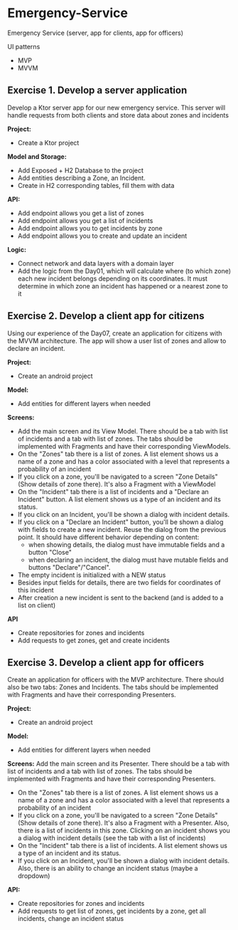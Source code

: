 # Emergency-Service
Emergency Service (server, app for clients, app for officers)

UI patterns
- MVP
- MVVM

## Exercise 1. Develop a server application
Develop a Ktor server app for our new emergency service. This server will handle requests from both clients and store data about zones and incidents

**Project:**  
- Create a Ktor project

**Model and Storage:**  
- Add Exposed + H2 Database to the project
- Add entities describing a Zone, an Incident.
- Create in H2 corresponding tables, fill them with data

**API:**
- Add endpoint allows you get a list of zones
- Add endpoint allows you get a list of incidents
- Add endpoint allows you to get incidents by zone
- Add endpoint allows you to create and update an incident

**Logic:**
- Connect network and data layers with a domain layer
- Add the logic from the Day01, which will calculate where (to which zone) each new incident belongs depending on its coordinates. It must determine in which zone an incident has happened or a nearest zone to it

## Exercise 2. Develop a client app for citizens
Using our experience of the Day07, create an application for citizens with the MVVM architecture. The app will show a user list of zones and allow to declare an incident.

**Project:**
- Create an android project

**Model:**
- Add entities for different layers when needed

**Screens:**
- Add the main screen and its View Model. There should be a tab with list of incidents and a tab with list of zones. The tabs should be implemented with Fragments and have their corresponding ViewModels.
- On the "Zones" tab there is a list of zones. A list element shows us a name of a zone and has a color associated with a level that represents a probability of an incident
- If you click on a zone, you'll be navigated to a screen "Zone Details" (Show details of zone there). It's also a Fragment with a ViewModel
- On the "Incident" tab there is a list of incidents and a "Declare an Incident" button. A list element shows us a type of an incident and its status.
- If you click on an Incident, you'll be shown a dialog with incident details. 
- If you click on a "Declare an Incident" button, you'll be shown a dialog with fields to create a new incident. Reuse the dialog from the previous point. It should have different behavior depending on content: 
  - when showing details, the dialog must have immutable fields and a button "Close"
  - when declaring an incident, the dialog must have mutable fields and buttons "Declare"/"Cancel". 
- The empty incident is initialized with a NEW status
- Besides input fields for details, there are two fields for coordinates of this incident
- After creation a new incident is sent to the backend (and is added to a list on client)

**API**
- Create repositories for zones and incidents
- Add requests to get zones, get and create incidents

## Exercise 3. Develop a client app for officers
Create an application for officers with the MVP architecture. There should also be two tabs: Zones and Incidents. The tabs should be implemented with Fragments and have their corresponding Presenters.

**Project:**
- Create an android project

**Model:**
- Add entities for different layers when needed

**Screens:**
Add the main screen and its Presenter. There should be a tab with list of incidents and a tab with list of zones. The tabs should be implemented with Fragments and have their corresponding Presenters.
- On the "Zones" tab there is a list of zones. A list element shows us a name of a zone and has a color associated with a level that represents a probability of an incident
- If you click on a zone, you'll be navigated to a screen "Zone Details" (Show details of zone there). It's also a Fragment with a Presenter. Also, there is a list of incidents in this zone. Clicking on an incident shows you a dialog with incident details (see the tab with a list of incidents)
- On the "Incident" tab there is a list of incidents. A list element shows us a type of an incident and its status.
- If you click on an Incident, you'll be shown a dialog with incident details. Also, there is an ability to change an incident status (maybe a dropdown) 

**API:**
- Create repositories for zones and incidents
- Add requests to get list of zones, get incidents by a zone, get all incidents, change an incident status

